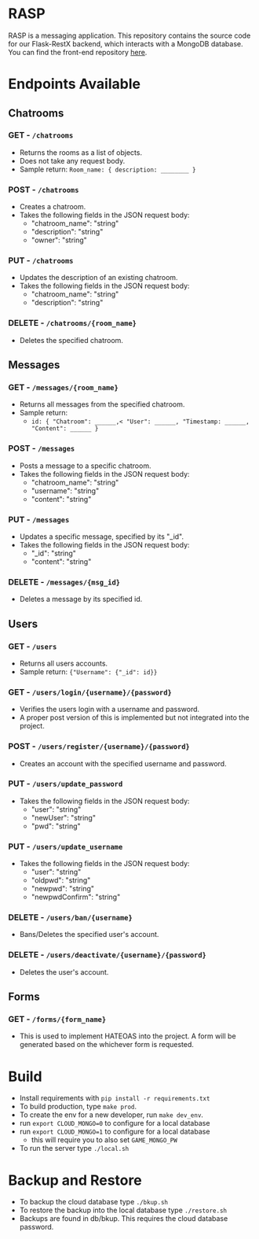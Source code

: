 # RASP
RASP is a messaging application. This repository contains the source code for our Flask-RestX backend, which interacts with a MongoDB database. You can find the front-end repository [here](https://github.com/abeeds/RASP_Front_End).

# Endpoints Available
## Chatrooms
### GET - `/chatrooms`
- Returns the rooms as a list of objects.
- Does not take any request body.
- Sample return: `Room_name: { description: ________ }`

### POST - `/chatrooms`
- Creates a chatroom.
- Takes the following fields in the JSON request body:
  - "chatroom_name": "string"
  - "description": "string"
  - "owner": "string"

### PUT - `/chatrooms`
- Updates the description of an existing chatroom.
- Takes the following fields in the JSON request body:
  - "chatroom_name": "string"
  - "description": "string"

### DELETE - `/chatrooms/{room_name}`
- Deletes the specified chatroom.

## Messages
### GET - `/messages/{room_name}`
- Returns all messages from the specified chatroom.
- Sample return:
  -  `id: {
"Chatroom": ______,<
"User": ______,
"Timestamp: ______,
"Content": ______
}`

### POST - `/messages`
- Posts a message to a specific chatroom.
- Takes the following fields in the JSON request body:
  - "chatroom_name": "string"
  - "username": "string"
  - "content": "string"

### PUT - `/messages`
- Updates a specific message, specified by its "_id".
- Takes the following fields in the JSON request body:
  - "_id": "string"
  - "content": "string"

### DELETE - `/messages/{msg_id}`
- Deletes a message by its specified id.

## Users
### GET - `/users`
- Returns all users accounts.
- Sample return: `{"Username": {"_id": id}}`

### GET - `/users/login/{username}/{password}`
- Verifies the users login with a username and password.
- A proper post version of this is implemented but not integrated into the project.

### POST - `/users/register/{username}/{password}`
- Creates an account with the specified username and password.

### PUT - `/users/update_password`
- Takes the following fields in the JSON request body:
  - "user": "string"
  - "newUser": "string"
  - "pwd": "string"

### PUT - `/users/update_username`
- Takes the following fields in the JSON request body:
  - "user": "string"
  - "oldpwd": "string"
  - "newpwd": "string"
  - "newpwdConfirm": "string"

### DELETE - `/users/ban/{username}`
- Bans/Deletes the specified user's account.

### DELETE - `/users/deactivate/{username}/{password}`
- Deletes the user's account.

## Forms
### GET - `/forms/{form_name}`
- This is used to implement HATEOAS into the project. A form will be generated based on the whichever form is requested.

# Build
- Install requirements with `pip install -r requirements.txt`
- To build production, type `make prod`.
- To create the env for a new developer, run `make dev_env`.
- run `export CLOUD_MONGO=0` to configure for a local database
- run `export CLOUD_MONGO=1` to configure for a local database
  - this will require you to also set `GAME_MONGO_PW`
- To run the server type `./local.sh`

# Backup and Restore
- To backup the cloud database type `./bkup.sh` <br>
- To restore the backup into the local database type `./restore.sh` <br>
- Backups are found in db/bkup. This requires the cloud database password.
